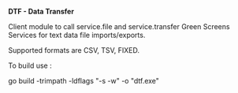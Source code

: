 __DTF - Data Transfer__

Client module to call service.file and service.transfer Green Screens Services for text data file imports/exports.

Supported formats are CSV, TSV, FIXED.

To build use :

go build -trimpath -ldflags "-s -w" -o "dtf.exe"

